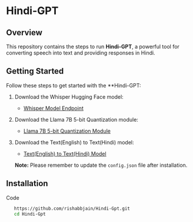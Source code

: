 # Hindi-GPT

## Overview

This repository contains the steps to run **Hindi-GPT**, a powerful tool for converting speech into text and providing responses in Hindi.

## Getting Started


Follow these steps to get started with the **Hindi-GPT:

1. Download the Whisper Hugging Face model:
   - [Whisper Model Endpoint](https://huggingface.co/openai/whisper-medium)

2. Download the Llama 7B 5-bit Quantization module:
   - [Llama 7B 5-bit Quantization Module](https://huggingface.co/TheBloke/Llama-2-7b-Chat-GGUF/tree/main)

3. Download the Text(English) to Text(Hindi) model:
   - [Text(English) to Text(Hindi) Model](https://huggingface.co/facebook/mbart-large-50-one-to-many-mmt)

   **Note:** Please remember to update the `config.json` file after installation.

## Installation
Code
```bash
   https://github.com/rishabbjain/Hindi-Gpt.git
   cd Hindi-Gpt 

